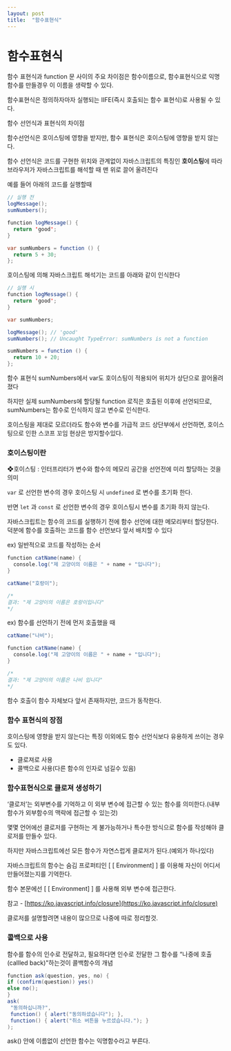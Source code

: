 ```yaml
---
layout: post
title:  "함수표현식"
---
```


# 함수표현식

함수 표현식과 function 문 사이의 주요 차이점은 함수이름으로, 함수표현식으로 익명함수를 만들경우 이 이름을 생략할 수 있다.

함수표현식은 정의하자마자 실행되는 IIFE(즉시 호출되는 함수 표현식)로 사용될 수 있다.

함수 선언식과 표현식의 차이점

함수선언식은 호이스팅에 영향을 받지만, 함수 표현식은 호이스팅에 영향을 받지 않는다.

함수 선언식은 코드를 구현한 위치와 관계없이 자바스크립트의 특징인 **호이스팅**에 따라 브라우저가 자바스크립트를 해석할 때 맨 위로 끌어 올려진다

예를 들어 아래의 코드를 실행할때

```java
// 실행 전
logMessage();
sumNumbers();

function logMessage() {
  return 'good';
}

var sumNumbers = function () {
  return 5 + 30;
};
```

호이스팅에 의해 자바스크립트 해석기는 코드를 아래와 같이 인식한다

```java
// 실행 시
function logMessage() {
  return 'good';
}

var sumNumbers;

logMessage(); // 'good'
sumNumbers(); // Uncaught TypeError: sumNumbers is not a function

sumNumbers = function () {
  return 10 + 20;
};
```

함수 표현식 sumNumbers에서 var도 호이스팅이 적용되어 위치가 상단으로 끌어올려졌다

하지만 실제 sumNumbers에 할당될 function 로직은 호출된 이후에 선언되므로, sumNumbers는 함수로 인식하지 않고 변수로 인식한다.

호이스팅을 제대로 모르더라도 함수와 변수를 가급적 코드 상단부에서 선언하면, 호이스팅으로 인한 스코프 꼬임 현상은 방지할수있다.

### 호이스팅이란

❖호이스팅 : 인터프리터가 변수와 함수의 메모리 공간을 선언전에 미리 할당하는 것을 의미

`var` 로 선언한 변수의 경우 호이스팅 시 `undefined` 로 변수를 초기화 한다.

반면 `let` 과 `const` 로 선언한 변수의 경우 호이스팅시 변수를 초기화 하지 않는다. 

자바스크립트는 함수의 코드를 실행하기 전에 함수 선언에 대한 메모리부터 할당한다. 덕분에 함수를 호출하는 코드를 함수 선언보다 앞서 배치할 수 있다

ex) 일반적으로 코드를 작성하는 순서

```java
function catName(name) {
  console.log("제 고양이의 이름은 " + name + "입니다");
}

catName("호랑이");

/*
결과: "제 고양이의 이름은 호랑이입니다"
*/
```

ex) 함수를 선언하기 전에 먼저 호출했을 때

```java
catName("나비");

function catName(name) {
  console.log("제 고양이의 이름은 " + name + "입니다");
}

/*
결과: "제 고양이의 이름은 나비 입니다"
*/
```

함수 호출이 함수 자체보다 앞서 존재하지만, 코드가 동작한다. 

### 함수 표현식의 장점

호이스팅에 영향을 받지 않는다는 특징 이외에도 함수 선언식보다 유용하게 쓰이는 경우도 있다.

- 클로져로 사용
- 콜백으로 사용(다른 함수의 인자로 넘길수 있음)

### 함수표현식으로 클로져 생성하기

‘클로저’는 외부변수를 기억하고 이 외부 변수에 접근할 수 있는 함수를 의미한다.(내부함수가 외부함수의 맥락에 접근할 수 있는것)

몇몇 언어에선 클로저를 구현하는 게 불가능하거나 특수한 방식으로 함수를 작성해야 클로저를 만들수 있다.

하지만 자바스크립트에선 모든 함수가 자연스럽게 클로저가 된다.(예외가 하나있다)

자바스크립트의 함수는 숨김 프로퍼티인 [ [ Environment] ] 를 이용해 자신이 어디서 만들어졌는지를 기억한다.

함수 본문에선 [ [ Environment] ] 를 사용해 외부 변수에 접근한다.

참고 - [https://ko.javascript.info/closure](https://ko.javascript.info/closure)

클로저를 설명할려면 내용이 많으므로 나중에 따로 정리할것.

### 콜백으로 사용

함수를 함수의 인수로 전달하고, 필요하다면 인수로 전달한 그 함수를 “나중에 호출(callled back)"하는것이 콜백함수의 개념

```java
function ask(question, yes, no) {
if (confirm(question)) yes()
else no();
}
ask(
 "동의하십니까?",
 function() { alert("동의하셨습니다"); },
 function() { alert("취소 버튼을 누르셨습니다."); }
);
```

ask() 안에 이름없이 선언한 함수는 익명함수라고 부른다.

###
